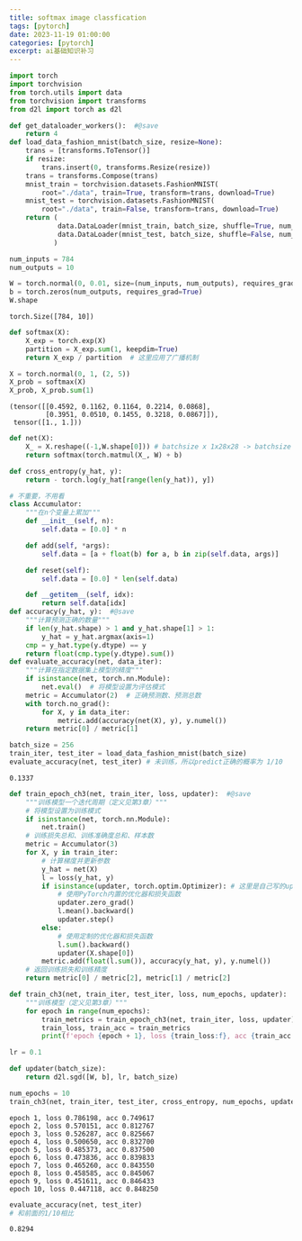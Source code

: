 ```yaml
---
title: softmax image classfication 
tags: [pytorch]
date: 2023-11-19 01:00:00
categories: [pytorch]
excerpt: ai基础知识补习
---
```




```python
import torch
import torchvision
from torch.utils import data
from torchvision import transforms
from d2l import torch as d2l
```


```python
def get_dataloader_workers():  #@save
    return 4
def load_data_fashion_mnist(batch_size, resize=None): 
    trans = [transforms.ToTensor()]
    if resize:
        trans.insert(0, transforms.Resize(resize))
    trans = transforms.Compose(trans)
    mnist_train = torchvision.datasets.FashionMNIST(
        root="./data", train=True, transform=trans, download=True)
    mnist_test = torchvision.datasets.FashionMNIST(
        root="./data", train=False, transform=trans, download=True)
    return (
            data.DataLoader(mnist_train, batch_size, shuffle=True, num_workers=get_dataloader_workers()),
            data.DataLoader(mnist_test, batch_size, shuffle=False, num_workers=get_dataloader_workers())
           )
```


```python
num_inputs = 784
num_outputs = 10

W = torch.normal(0, 0.01, size=(num_inputs, num_outputs), requires_grad=True)
b = torch.zeros(num_outputs, requires_grad=True)
W.shape
```




    torch.Size([784, 10])




```python
def softmax(X):
    X_exp = torch.exp(X)
    partition = X_exp.sum(1, keepdim=True)
    return X_exp / partition  # 这里应用了广播机制
```


```python
X = torch.normal(0, 1, (2, 5))
X_prob = softmax(X)
X_prob, X_prob.sum(1)
```




    (tensor([[0.4592, 0.1162, 0.1164, 0.2214, 0.0868],
             [0.3951, 0.0510, 0.1455, 0.3218, 0.0867]]),
     tensor([1., 1.]))




```python
def net(X):
    X_ = X.reshape((-1,W.shape[0])) # batchsize x 1x28x28 -> batchsize x 784
    return softmax(torch.matmul(X_, W) + b)
```


```python
def cross_entropy(y_hat, y):
    return - torch.log(y_hat[range(len(y_hat)), y])
```


```python
# 不重要，不用看
class Accumulator:  
    """在n个变量上累加"""
    def __init__(self, n):
        self.data = [0.0] * n

    def add(self, *args):
        self.data = [a + float(b) for a, b in zip(self.data, args)]

    def reset(self):
        self.data = [0.0] * len(self.data)

    def __getitem__(self, idx):
        return self.data[idx]
def accuracy(y_hat, y):  #@save
    """计算预测正确的数量"""
    if len(y_hat.shape) > 1 and y_hat.shape[1] > 1:
        y_hat = y_hat.argmax(axis=1)
    cmp = y_hat.type(y.dtype) == y
    return float(cmp.type(y.dtype).sum())
def evaluate_accuracy(net, data_iter):  
    """计算在指定数据集上模型的精度"""
    if isinstance(net, torch.nn.Module):
        net.eval()  # 将模型设置为评估模式
    metric = Accumulator(2)  # 正确预测数、预测总数
    with torch.no_grad():
        for X, y in data_iter:
            metric.add(accuracy(net(X), y), y.numel())
    return metric[0] / metric[1]

```


```python
batch_size = 256
train_iter, test_iter = load_data_fashion_mnist(batch_size)
evaluate_accuracy(net, test_iter) # 未训练，所以predict正确的概率为 1/10
```




    0.1337




```python
def train_epoch_ch3(net, train_iter, loss, updater):  #@save
    """训练模型一个迭代周期（定义见第3章）"""
    # 将模型设置为训练模式
    if isinstance(net, torch.nn.Module):
        net.train()
    # 训练损失总和、训练准确度总和、样本数
    metric = Accumulator(3)
    for X, y in train_iter:
        # 计算梯度并更新参数
        y_hat = net(X)
        l = loss(y_hat, y)
        if isinstance(updater, torch.optim.Optimizer): # 这里是自己写的updater，为false
            # 使用PyTorch内置的优化器和损失函数
            updater.zero_grad()
            l.mean().backward()
            updater.step()
        else:
            # 使用定制的优化器和损失函数
            l.sum().backward()
            updater(X.shape[0])
        metric.add(float(l.sum()), accuracy(y_hat, y), y.numel())
    # 返回训练损失和训练精度
    return metric[0] / metric[2], metric[1] / metric[2]
```


```python
def train_ch3(net, train_iter, test_iter, loss, num_epochs, updater):  #@save
    """训练模型（定义见第3章）"""
    for epoch in range(num_epochs):
        train_metrics = train_epoch_ch3(net, train_iter, loss, updater)
        train_loss, train_acc = train_metrics
        print(f'epoch {epoch + 1}, loss {train_loss:f}, acc {train_acc:f}')
```


```python
lr = 0.1

def updater(batch_size):
    return d2l.sgd([W, b], lr, batch_size)
```


```python
num_epochs = 10
train_ch3(net, train_iter, test_iter, cross_entropy, num_epochs, updater)
```

    epoch 1, loss 0.786198, acc 0.749617
    epoch 2, loss 0.570151, acc 0.812767
    epoch 3, loss 0.526287, acc 0.825667
    epoch 4, loss 0.500650, acc 0.832700
    epoch 5, loss 0.485373, acc 0.837500
    epoch 6, loss 0.473836, acc 0.839833
    epoch 7, loss 0.465260, acc 0.843550
    epoch 8, loss 0.458585, acc 0.845067
    epoch 9, loss 0.451611, acc 0.846433
    epoch 10, loss 0.447118, acc 0.848250


```python
evaluate_accuracy(net, test_iter)
# 和前面的1/10相比
```
    0.8294